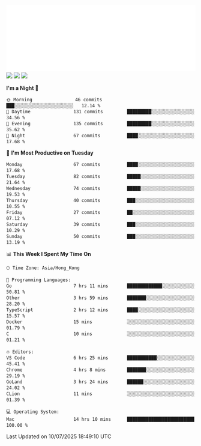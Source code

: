 <img src="./assets/header.svg" />
<img src="https://wakatime.com/share/@Shenley/f0f15f34-169b-42e7-828a-da14eca90966.svg" />
<img src="https://github-readme-stats.ykrazy.top/api/wakatime?username=shenley&langs_count=11&theme=transparent" />
<img src="https://github-readme-stats.ykrazy.top/api?username=shenlye&show_icons=true&include_all_commits=true&theme=transparent" />

<!--START_SECTION:waka-->
**I'm a Night 🦉** 

```text
🌞 Morning                46 commits          ███░░░░░░░░░░░░░░░░░░░░░░   12.14 % 
🌆 Daytime                131 commits         █████████░░░░░░░░░░░░░░░░   34.56 % 
🌃 Evening                135 commits         █████████░░░░░░░░░░░░░░░░   35.62 % 
🌙 Night                  67 commits          ████░░░░░░░░░░░░░░░░░░░░░   17.68 % 
```
📅 **I'm Most Productive on Tuesday** 

```text
Monday                   67 commits          ████░░░░░░░░░░░░░░░░░░░░░   17.68 % 
Tuesday                  82 commits          █████░░░░░░░░░░░░░░░░░░░░   21.64 % 
Wednesday                74 commits          █████░░░░░░░░░░░░░░░░░░░░   19.53 % 
Thursday                 40 commits          ███░░░░░░░░░░░░░░░░░░░░░░   10.55 % 
Friday                   27 commits          ██░░░░░░░░░░░░░░░░░░░░░░░   07.12 % 
Saturday                 39 commits          ███░░░░░░░░░░░░░░░░░░░░░░   10.29 % 
Sunday                   50 commits          ███░░░░░░░░░░░░░░░░░░░░░░   13.19 % 
```


📊 **This Week I Spent My Time On** 

```text
🕑︎ Time Zone: Asia/Hong_Kong

💬 Programming Languages: 
Go                       7 hrs 11 mins       █████████████░░░░░░░░░░░░   50.81 % 
Other                    3 hrs 59 mins       ███████░░░░░░░░░░░░░░░░░░   28.20 % 
TypeScript               2 hrs 12 mins       ████░░░░░░░░░░░░░░░░░░░░░   15.57 % 
Docker                   15 mins             ░░░░░░░░░░░░░░░░░░░░░░░░░   01.79 % 
C                        10 mins             ░░░░░░░░░░░░░░░░░░░░░░░░░   01.21 % 

🔥 Editors: 
VS Code                  6 hrs 25 mins       ███████████░░░░░░░░░░░░░░   45.41 % 
Chrome                   4 hrs 8 mins        ███████░░░░░░░░░░░░░░░░░░   29.19 % 
GoLand                   3 hrs 24 mins       ██████░░░░░░░░░░░░░░░░░░░   24.02 % 
CLion                    11 mins             ░░░░░░░░░░░░░░░░░░░░░░░░░   01.39 % 

💻 Operating System: 
Mac                      14 hrs 10 mins      █████████████████████████   100.00 % 
```


 Last Updated on 10/07/2025 18:49:10 UTC
<!--END_SECTION:waka-->
